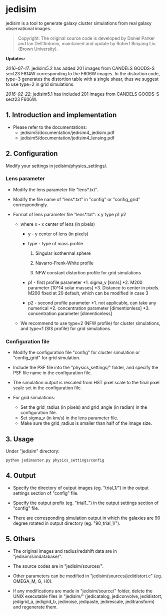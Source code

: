 # jedisim

jedisim is a tool to generate galaxy cluster simulations from real galaxy observational images. 

> Copyright: The original source code is developed by Daniel Parker and Ian Dell'Antonio, maintained and update by Robert Binyang Liu (Brown University).

**Updates:**

*2016-07-17*: jedisim5.2 has added 201 images from CANDELS GOODS-S sect23 F814W corresponding to the F606W images. In the distortion code, type=3 generates the distortion table with a single shear, thus we suggest to use type=2 in grid simulations. 

*2016-02-22*: jedisim5.1 has included 201 images from CANDELS GOODS-S sect23 F606W.


## 1. Introduction and implementation

* Please refer to the documentations:
    * jedisim5/documentation/jedisim4_jedisim.pdf
    * jedisim5/documentation/jedisim4_lensing.pdf


## 2. Configuration

Modify your settings in jedisim/physics_settings/.

### Lens parameter

* Modify the lens parameter file "lens*.txt". 

* Modify the file name of "lens*.txt" in "config" or "config_grid" correspondingly. 

* Format of lens parameter file "lens*.txt": x y type p1 p2
    * where x - x center of lens (in pixels)
        * y - y center of lens (in pixels)
        * type - type of mass profile
            
            1. Singular isothermal sphere

            2. Navarro-Frenk-White profile
            
            3. NFW constant distortion profile for grid simulations

        * p1 - first profile parameter
            *1. sigma_v [km/s]
            *2. M200 parameter [10^14 solar masses]
            *3. Distance to center in pixels. M200 fixed at 20 default, which can be modified in case 3
        * p2 - second profile parameter
            *1. not applicable, can take any numerical
            *2. concentration parameter [dimentionless]
            *3. concentration parameter [dimentionless]

    * We recommend to use type=2 (NFW profile) for cluster simulations, and type=1 (SIS profile) for grid simulations. 

### Configuration file

* Modify the configuration file "config" for cluster simulation or "config_grid" for grid simulation.

* Include the PSF file into the "physics_settings/" folder, and specify the PSF file name in the configuration file.

* The simulation output is rescaled from HST pixel scale to the final pixel scale set in the configuration file. 

* For grid simulations: 
    * Set the grid_radius (in pixels) and grid_angle (in radian) in the configuration file.
    * Set sigma_v (in km/s) in the lens parameter file. 
    * Make sure the grid_radius is smaller than half of the image size. 


## 3. Usage

Under "jedisim" directory:
```
python jedimaster.py physics_settings/config
```

## 4. Output

* Specify the directory of output images (eg. "trial_1/") in the output settings section of "config" file.

* Specify the output prefix (eg. "trial1_") in the output settings section of "config" file.

* There are corresponding simulation output in which the galaxies are 90 degree rotated in output directory (eg. "90_trial_1/").


## 5. Others

* The original images and radius/redshift data are in "jedisim/simdatabase/". 

* The source codes are in "jedisim/sources/".

* Other parameters can be modified in "jedisim/sources/jedidistort.c" (eg. OMEGA_M, G, H0). 

* If any modifications are made in "jedisim/source/" folder, delete the UNIX executable files in "jedisim/" (jedicatalog, jediconvolve, jedidistort, jedigrid_a, jedigrid_b, jedinoise, jedipaste, jedirescale, jeditransform) and regenerate them. 
